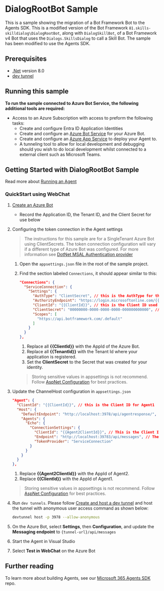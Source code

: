 ﻿# DialogRootBot Sample

This is a sample showing the migration of a Bot Framework Bot to the Agents SDK.  This is a modified version of the Bot Framework `81.skills-skilldialog\DialogRootBot`, along with `DialogSkillBot`, of a Bot Framework v4 Bot that uses the `Dialogs.SkillsDialog` to call a Skill Bot.  The sample has been modified to use the Agents SDK.

## Prerequisites

- [.Net](https://dotnet.microsoft.com/en-us/download/dotnet/8.0) version 8.0
- [dev tunnel](https://learn.microsoft.com/en-us/azure/developer/dev-tunnels/get-started?tabs=windows)

## Running this sample

**To run the sample connected to Azure Bot Service, the following additional tools are required:**

- Access to an Azure Subscription with access to preform the following tasks:
    - Create and configure Entra ID Application Identities
    - Create and configure an [Azure Bot Service](https://aka.ms/AgentsSDK-CreateBot) for your Azure Bot.
    - Create and configure an [Azure App Service](https://learn.microsoft.com/azure/app-service/) to deploy your Agent to.
    - A tunneling tool to allow for local development and debugging should you wish to do local development whilst connected to a external client such as Microsoft Teams.

## Getting Started with DialogRootBot Sample

Read more about [Running an Agent](../../../docs/HowTo/running-an-agent.md)

### QuickStart using WebChat

1. [Create an Azure Bot](https://aka.ms/AgentsSDK-CreateBot)
   - Record the Application ID, the Tenant ID, and the Client Secret for use below

1. Configuring the token connection in the Agent settings
   > The instructions for this sample are for a SingleTenant Azure Bot using ClientSecrets.  The token connection configuration will vary if a different type of Azure Bot was configured.  For more information see [DotNet MSAL Authentication provider](https://aka.ms/AgentsSDK-DotNetMSALAuth)

   1. Open the `appsettings.json` file in the root of the sample project.

   1. Find the section labeled `Connections`,  it should appear similar to this:

      ```json
      "Connections": {
        "ServiceConnection": {
          "Settings": {
            "AuthType": "ClientSecret", // this is the AuthType for the connection, valid values can be found in Microsoft.Agents.Authentication.Msal.Model.AuthTypes.  The default is ClientSecret.
            "AuthorityEndpoint": "https://login.microsoftonline.com/{{TenantId}}",
            "ClientId": "{{ClientId}}", // this is the Client ID used for the connection.
            "ClientSecret": "00000000-0000-0000-0000-000000000000", // this is the Client Secret used for the connection.
            "Scopes": [
              "https://api.botframework.com/.default"
            ]
          }
        }
      },
      ```

      1. Replace all **{{ClientId}}** with the AppId of the Azure Bot.
      1. Replace all **{{TenantId}}** with the Tenant Id where your application is registered.
      1. Set the **ClientSecret** to the Secret that was created for your identity.
      
      > Storing sensitive values in appsettings is not recommend.  Follow [AspNet Configuration](https://learn.microsoft.com/en-us/aspnet/core/fundamentals/configuration/?view=aspnetcore-9.0) for best practices.

1. Update the ChannelHost configuration in `appsettings.json`
   ```json
   "Agent": {
     "ClientId": "{{ClientId}}", // this is the Client ID for Agent1
     "Host": {
       "DefaultEndpoint": "http://localhost:3978/api/agentresponse/", // Default host serviceUrl.  This is the Url to this Agent and AgentResponseController path.
       "Agents": {
         "Echo": {
           "ConnectionSettings": {
             "ClientId": "{{Agent2ClientId}}", // This is the Client ID of Agent2
             "Endpoint": "http://localhost:39783/api/messages", // The endpoint of Agent2
             "TokenProvider": "ServiceConnection"
           }
         }
       }
     }
   },

   ```
   1. Replace **{{Agent2ClientId}}** with the AppId of Agent2.
   1. Replace **{{ClientId}}** with the AppId of Agent1.

   > Storing sensitive values in appsettings is not recommend.  Follow [AspNet Configuration](https://learn.microsoft.com/en-us/aspnet/core/fundamentals/configuration/?view=aspnetcore-9.0) for best practices.
    
1. Run `dev tunnels`. Please follow [Create and host a dev tunnel](https://learn.microsoft.com/en-us/azure/developer/dev-tunnels/get-started?tabs=windows) and host the tunnel with anonymous user access command as shown below:

   ```bash
   devtunnel host -p 3978 --allow-anonymous
   ```

1. On the Azure Bot, select **Settings**, then **Configuration**, and update the **Messaging endpoint** to `{tunnel-url}/api/messages`

1. Start the Agent in Visual Studio

1. Select **Test in WebChat** on the Azure Bot

## Further reading
To learn more about building Agents, see our [Microsoft 365 Agents SDK](https://github.com/microsoft/agents) repo.
